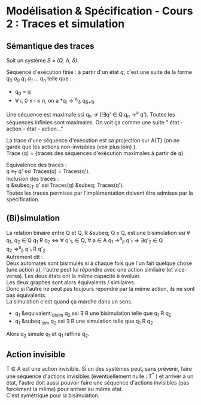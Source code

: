# Modélisation & Spécification - Cours 2 : Traces et simulation

## Sémantique des traces

Soit un système *S = (Q, A, &delta;)*.  

Séquence d'exécution finie : à partir d'un état *q*, c'est une suite de la
forme *q<sub>0</sub> a<sub>0</sub> q<sub>1</sub> a<sub>1</sub> ... 
q<sub>n</sub>* telle que :

- q<sub>0</sub> = q
- &forall; i, 0 &le; i &le; n, on a *q<sub>i</sub> &rarr; 
<sup>a<sub>i</sub></sup><sub>&delta;</sub> q<sub>(i+1)</sub>

Une séquence est maximale ssi q<sub>n</sub> &#8603; (!&exist;q' &isin; 
Q q<sub>n</sub> &rarr;<sup>a</sup> q').
Toutes les séquences infinies sont maximales.
On voit ça comme une suite " état - action - état - action..."

La trace d'une séquence d'exécution est sa projection sur A\{&Tau;} (on ne 
garde que les actions non-invisibles (voir plus loin) ).  
Trace (q) = {traces des séquences d'exécution maximales à partir de q}

Equivalence des traces :  
q &equiv;<sub>T</sub> q' ssi  Traces(q) = Traces(q').  
Inclusion des traces :  
q &subeq;<sub>T</sub> q' ssi Traces(q) &subeq; Traces(q').  
Toutes les traces permises par l'implémentation doivent être admises par la
spécification.

## (Bi)simulation

La relation binaire entre Q et Q, R &subeq; Q x Q, est une bisimulation ssi
&forall; q<sub>1</sub>, q<sub>2</sub> &isin; Q  q<sub>1</sub> R q<sub>2</sub> 
&hArr;
&forall; q'<sub>1</sub>, &isin; Q, &forall; a &isin; A  q<sub>1</sub> 
&rarr;<sup>a</sup><sub>&delta;</sub> q'<sub>1</sub> 
&rArr; &exist;q'<sub>2</sub> &isin; Q  
q<sub>2</sub> &rArr;<sup>a</sup><sub>&delta;</sub> q'<sub>1</sub> R 
q'<sub>2</sub>  
Autrement dit :   
Deux automates sont bisimulés si à chaque fois que l'un fait quelque chose 
(une action a), l'autre peut lui répondre avec une action similaire (et 
vice-versa). Les deux états ont la même capacité à évoluer.  
Les deux graphes sont alors équivalents / similaires.  
Donc si l'autre ne peut pas toujours répondre par la même action, ils ne sont
pas équivalents.  
La simulation c'est quand ça marche dans un sens.

- q<sub>1</sub> &equivalent;<sub>bisim</sub> q<sub>2</sub> 
ssi &exist; R une bisimulation telle que q<sub>1</sub> R q<sub>2</sub>
- q<sub>1</sub> &subeq;<sub>sim</sub> q<sub>2</sub> 
ssi &exist; R une simulation telle que q<sub>1</sub> R q<sub>2</sub>  

Alors q<sub>2</sub> simule q<sub>1</sub> et q<sub>1</sub> raffine q<sub>2</sub>.

## Action invisible

&Tau; &isin; A est une action invisible.
Si un des systèmes peut, sans prévenir, faire une séquence d'actions invisibles
(éventuellement nulle : &Tau;<sup>*</sup> ) et arriver à un état, l'autre doit 
aussi pouvoir faire une séquence d'actions invisibles (pas forcément la même) 
pour arriver au même état.  
C'est symétrique pour la bisimulation. 
